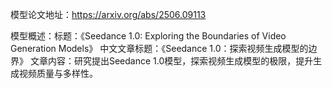 模型论文地址：https://arxiv.org/abs/2506.09113

模型概述：标题：《Seedance 1.0: Exploring the Boundaries of Video Generation Models》
中文文章标题：《Seedance 1.0：探索视频生成模型的边界》
文章内容：研究提出Seedance 1.0模型，探索视频生成模型的极限，提升生成视频质量与多样性。
